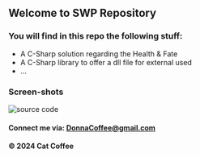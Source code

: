 ## Welcome to SWP Repository

### You will find in this repo the following stuff:

- A C-Sharp solution regarding the Health & Fate
- A C-Sharp library to offer a dll file for external used
- ...

### Screen-shots

![source code](https://www.google.com/url?sa=i&url=https%3A%2F%2Fwww.codingdojo.com%2Fblog%2Fwhat-is-react&psig=AOvVaw2bbjuGOYOA_xWz9ah-2tkT&ust=1708156857030000&source=images&cd=vfe&opi=89978449&ved=0CBMQjRxqFwoTCKDOlaSyr4QDFQAAAAAdAAAAABAE)

#### Connect me via: DonnaCoffee@gmail.com

#### &#169; 2024 Cat Coffee
